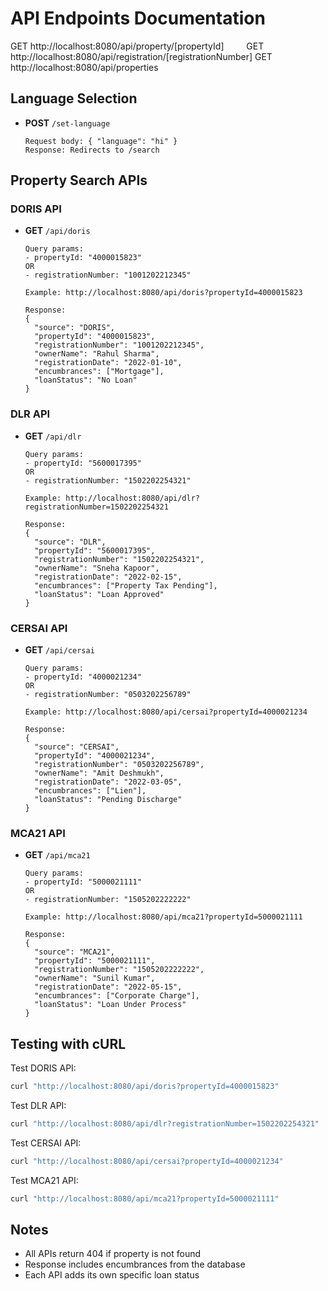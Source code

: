 # API Endpoints Documentation


GET http://localhost:8080/api/property/[propertyId]    
GET http://localhost:8080/api/registration/[registrationNumber] 
GET http://localhost:8080/api/properties


## Language Selection
- **POST** `/set-language`
  ```
  Request body: { "language": "hi" }
  Response: Redirects to /search
  ```

## Property Search APIs

### DORIS API
- **GET** `/api/doris`
  ```
  Query params: 
  - propertyId: "4000015823"
  OR
  - registrationNumber: "1001202212345"

  Example: http://localhost:8080/api/doris?propertyId=4000015823

  Response:
  {
    "source": "DORIS",
    "propertyId": "4000015823",
    "registrationNumber": "1001202212345",
    "ownerName": "Rahul Sharma",
    "registrationDate": "2022-01-10",
    "encumbrances": ["Mortgage"],
    "loanStatus": "No Loan"
  }
  ```

### DLR API
- **GET** `/api/dlr`
  ```
  Query params:
  - propertyId: "5600017395"
  OR
  - registrationNumber: "1502202254321"

  Example: http://localhost:8080/api/dlr?registrationNumber=1502202254321

  Response:
  {
    "source": "DLR",
    "propertyId": "5600017395",
    "registrationNumber": "1502202254321",
    "ownerName": "Sneha Kapoor",
    "registrationDate": "2022-02-15",
    "encumbrances": ["Property Tax Pending"],
    "loanStatus": "Loan Approved"
  }
  ```

### CERSAI API
- **GET** `/api/cersai`
  ```
  Query params:
  - propertyId: "4000021234"
  OR
  - registrationNumber: "0503202256789"

  Example: http://localhost:8080/api/cersai?propertyId=4000021234

  Response:
  {
    "source": "CERSAI",
    "propertyId": "4000021234",
    "registrationNumber": "0503202256789",
    "ownerName": "Amit Deshmukh",
    "registrationDate": "2022-03-05",
    "encumbrances": ["Lien"],
    "loanStatus": "Pending Discharge"
  }
  ```

### MCA21 API
- **GET** `/api/mca21`
  ```
  Query params:
  - propertyId: "5000021111"
  OR
  - registrationNumber: "1505202222222"

  Example: http://localhost:8080/api/mca21?propertyId=5000021111

  Response:
  {
    "source": "MCA21",
    "propertyId": "5000021111",
    "registrationNumber": "1505202222222",
    "ownerName": "Sunil Kumar",
    "registrationDate": "2022-05-15",
    "encumbrances": ["Corporate Charge"],
    "loanStatus": "Loan Under Process"
  }
  ```

## Testing with cURL

Test DORIS API:
```bash
curl "http://localhost:8080/api/doris?propertyId=4000015823"
```

Test DLR API:
```bash
curl "http://localhost:8080/api/dlr?registrationNumber=1502202254321"
```

Test CERSAI API:
```bash
curl "http://localhost:8080/api/cersai?propertyId=4000021234"
```

Test MCA21 API:
```bash
curl "http://localhost:8080/api/mca21?propertyId=5000021111"
```

## Notes
- All APIs return 404 if property is not found
- Response includes encumbrances from the database
- Each API adds its own specific loan status
